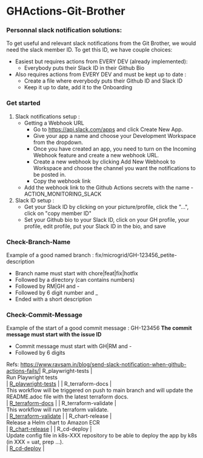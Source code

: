 # GHActions-Git-Brother



### Personnal slack notification solutions:
To get useful and relevant slack notifications from the Git Brother, we would need the slack member ID.
To get this ID, we have couple choices:
- Easiest but requires actions from EVERY DEV (already implemented):
    - Everybody puts their Slack ID in their Github Bio
- Also requires actions from EVERY DEV and must be kept up to date :
    - Create a file where everybody puts their Github ID and Slack ID
    - Keep it up to date, add it to the Onboarding



### Get started
1. Slack notifications setup :
    - Getting a Webhook URL
        - Go to https://api.slack.com/apps and click Create New App.
        - Give your app a name and choose your Development Workspace from the dropdown.
        - Once you have created an app, you need to turn on the Incoming Webhook feature and create a new webhook URL.
        - Create a new webhook by clicking Add New Webhook to Workspace and choose the channel you want the notifications to be posted in.
        - Copy the webhook link
    - Add the webhook link to the Github Actions secrets with the name - ACTION_MONITORING_SLACK
2. Slack ID setup :
    - Get your Slack ID by clicking on your picture/profile, click the "...", click on "copy member ID"
    - Set your Github bio to your Slack ID, click on your GH profile, your profile, edit profile, put your Slack ID in the bio, and save






### Check-Branch-Name
Example of a good named branch : fix/microgrid/GH-123456_petite-description

- Branch name must start with chore|feat|fix|hotfix
- Followed by a directory (can contains numbers)
- Followed by RM|GH and -
- Followed by 6 digit number and _
- Ended with a short description

### Check-Commit-Message
Example of the start of a good commit message : GH-123456
**The commit message must start with the issue ID**

- Commit message must start with GH|RM and -
- Followed by 6 digits

Refs:
https://www.ravsam.in/blog/send-slack-notification-when-github-actions-fails/| R_playwright-tests | <br>Run Playwright tests<br> | [R_playwright-tests](https://github.com/UlysseCarpentier/GHActions-Git-Brother/blob/main/playwright/R_playwright-tests.yml)  |
| R_terraform-docs | <br>This workflow will be triggered on push to main branch and will update the README.adoc file with the latest terraform docs.<br> | [R_terraform-docs](https://github.com/UlysseCarpentier/GHActions-Git-Brother/blob/main/terraform/R_terraform-docs.yml)  |
| R_terraform-validate | <br>This workflow will run terraform validate.<br> | [R_terraform-validate](https://github.com/UlysseCarpentier/GHActions-Git-Brother/blob/main/terraform/R_terraform-validate.yml)  |
| R_chart-release | <br>Release a Helm chart to Amazon ECR<br> | [R_chart-release](https://github.com/UlysseCarpentier/GHActions-Git-Brother/blob/main/chart/R_chart-release.yml)  |
| R_cd-deploy | <br>Update config file in k8s-XXX repository to be able to deploy the app by k8s (in XXX = uat, prep ...).<br> | [R_cd-deploy](https://github.com/energypool/gha_shared/blob/main/.github/workflows/R_cd-deploy.yml)  |
